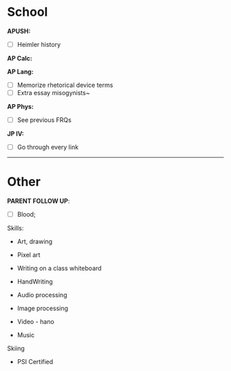 # School
**APUSH:**
- [ ] Heimler history 

**AP Calc:**

**AP Lang:**
- [ ] Memorize rhetorical device terms
- [ ] Extra essay misogynists~

**AP Phys:**
- [ ] See previous FRQs

**JP IV:**
- [ ] Go through every link

---
# Other
**PARENT FOLLOW UP**:
- [ ] Blood;

Skills:
- Art, drawing
- Pixel art

- Writing on a class whiteboard
- HandWriting

- Audio processing
- Image processing

- Video - hano
- Music

Skiing
- PSI Certified
